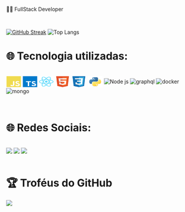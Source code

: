 

👨‍💻 FullStack Developer <br/>
<div style="display: inline_block"><br>
  
[![GitHub Streak](https://streak-stats.demolab.com/?user=lucasnogueira&show_icons=true&theme=gruvbox)](https://git.io/streak-stats)
![Top Langs](https://github-readme-stats.vercel.app/api/top-langs/?username=anuraghazra&layout=compact&theme=gruvbox)

</div>




  # 🌐 Tecnologia utilizadas:
  
<div style="display: inline_block"><br>
  <img align="center" alt="Js" height="30" title="JavaScript" width="40" src="https://raw.githubusercontent.com/devicons/devicon/master/icons/javascript/javascript-plain.svg">
  <img align="center" alt="Ts" height="30" title="TypeScript" width="40" src="https://raw.githubusercontent.com/devicons/devicon/master/icons/typescript/typescript-plain.svg">
  <img align="center" alt="React" height="30" title="React" width="40" src="https://raw.githubusercontent.com/devicons/devicon/master/icons/react/react-original.svg">
  <img align="center" alt="HTML" height="30" title="HTML" width="40" src="https://raw.githubusercontent.com/devicons/devicon/master/icons/html5/html5-original.svg">
  <img align="center" alt="CSS" height="30" title="CSS" width="40" src="https://raw.githubusercontent.com/devicons/devicon/master/icons/css3/css3-original.svg">
  <img align="center" alt="Python" height="30" title="Python" width="40" src="https://raw.githubusercontent.com/devicons/devicon/master/icons/python/python-original.svg">
  <img align="center" alt="Node js" height="30" title="Node js" width="40" src="https://www.svgrepo.com/show/376337/node-js.svg">
  <img align="center" alt="graphql" height="30" title="Graphql" width="40" src="https://cdn.jsdelivr.net/gh/devicons/devicon@latest/icons/graphql/graphql-plain.svg" />
  <img align="center" alt="docker" height="30" title="Docker" width="40" src="https://cdn.jsdelivr.net/gh/devicons/devicon@latest/icons/docker/docker-original.svg" />
  <img align="center" alt="mongo" height="30" title="Mongo" width="40"  src="https://cdn.jsdelivr.net/gh/devicons/devicon@latest/icons/mongodb/mongodb-original.svg" />


</div>
  <br/>
  <br/>

  # 🌐 Redes Sociais:

  <br/>
<div> 
  <a href="https://www.youtube.com/channel/UCYe4ThJgG7kV594meg-PCiQ" target="_blank"><img src="https://img.shields.io/badge/YouTube-FF0000?style=for-the-badge&logo=youtube&logoColor=white" target="_blank"></a>
  <a href="https://www.instagram.com/lucasnogueira_dev" target="_blank"><img src="https://img.shields.io/badge/-Instagram-%23E4405F?style=for-the-badge&logo=instagram&logoColor=white" target="_blank"></a>
  <a href="https://www.linkedin.com/in/lucas-souza-nogueira-605ba022a" target="_blank"><img src="https://img.shields.io/badge/-LinkedIn-%230077B5?style=for-the-badge&logo=linkedin&logoColor=white" target="_blank"></a> 
</div>
<br/>

# 🏆 Troféus do GitHub
![](https://github-profile-trophy.vercel.app/?username=lucasnogueira&theme=monokai&no-frame=false&no-bg=true&margin-w=4)

